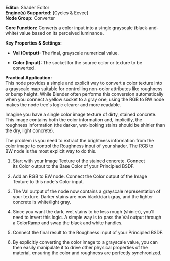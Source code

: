 **Editor:** Shader Editor  
**Engine(s) Supported:** [Cycles & Eevee]  
**Node Group:** Converter

**Core Function:** Converts a color input into a single grayscale (black-and-white) value based on its perceived luminance.

**Key Properties & Settings:**

- **Val (Output):** The final, grayscale numerical value.
    
- **Color (Input):** The socket for the source color or texture to be converted.
    

**Practical Application:**  
This node provides a simple and explicit way to convert a color texture into a grayscale map suitable for controlling non-color attributes like roughness or bump height. While Blender often performs this conversion automatically when you connect a yellow socket to a gray one, using the RGB to BW node makes the node tree's logic clearer and more readable.

Imagine you have a single color image texture of dirty, stained concrete. This image contains both the color information and, implicitly, the roughness information (the darker, wet-looking stains should be shinier than the dry, light concrete).

The problem is you need to extract the brightness information from the color image to control the Roughness input of your shader. The RGB to BW node is the most explicit way to do this.

1. Start with your Image Texture of the stained concrete. Connect its Color output to the Base Color of your Principled BSDF.
    
2. Add an RGB to BW node. Connect the Color output of the Image Texture to this node's Color input.
    
3. The Val output of the node now contains a grayscale representation of your texture. Darker stains are now black/dark gray, and the lighter concrete is white/light gray.
    
4. Since you want the dark, wet stains to be less rough (shinier), you'll need to invert this logic. A simple way is to pass the Val output through a ColorRamp and swap the black and white handles.
    
5. Connect the final result to the Roughness input of your Principled BSDF.
    
6. By explicitly converting the color image to a grayscale value, you can then easily manipulate it to drive other physical properties of the material, ensuring the color and roughness are perfectly synchronized.